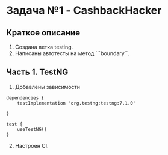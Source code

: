 # Задача №1 - CashbackHacker

## Краткое описание
1. Создана ветка testing.
2. Написаны автотесты на метод ```boundary``.


## Часть 1. TestNG
1. Добавлены зависимости 
```
dependencies {
    testImplementation 'org.testng:testng:7.1.0'

}

test {
    useTestNG()
}
```
2. Настроен CI.